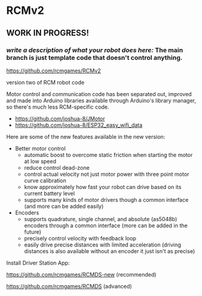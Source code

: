 # RCMv2

## WORK IN PROGRESS!

### _write a description of what your robot does here:_ The main branch is just template code that doesn't control anything.

https://github.com/rcmgames/RCMv2

version two of RCM robot code

Motor control and communication code has been separated out, improved and made into Arduino libraries available through Arduino's library manager, so there's much less RCM-specific code.
 - https://github.com/joshua-8/JMotor
 - https://github.com/joshua-8/ESP32_easy_wifi_data

Here are some of the new features available in the new version:
 - Better motor control
   - automatic boost to overcome static friction when starting the motor at low speed
   - reduce control dead-zone
   - control actual velocity not just motor power with three point motor curve calibration
   - know approximately how fast your robot can drive based on its current battery level
   - supports many kinds of motor drivers though a common interface (and more can be added easily)
 - Encoders
   - supports quadrature, single channel, and absolute (as5048b) encoders through a common interface (more can be added in the future)
   - precisely control velocity with feedback loop
   - easily drive precise distances with limited acceleration (driving distances is also available without an encoder it just isn't as precise)

Install Driver Station App:

https://github.com/rcmgames/RCMDS-new (recommended)

https://github.com/rcmgames/RCMDS (advanced)
